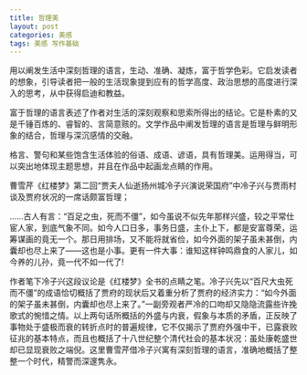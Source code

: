```yaml
---
title: 哲理美
layout: post
categories: 美感
tags: 美感 写作基础
---
```


用以阐发生活中深刻哲理的语言，生动、准确、凝炼，富于哲学色彩。它启发读者的想象，引导读者把一般的生活现象提到应有的哲学高度、政治思想的高度进行深入的思考，从中获得启迪和教益。

富于哲理的语言表述了作者对生活的深刻观察和思索所得出的结论。它是朴素的又是千锤百炼的、睿智的、言简意赅的。文学作品中阐发哲理的语言是哲理与鲜明形象的结合，哲理与深沉感情的交融。

格言、警句和某些饱含生活体验的俗语、成语、谚语，具有哲理美。运用得当，可以突出地体现主题思想，并且在作品中起画龙点睛的作用。

曹雪芹《红楼梦》第二回“贾夫人仙逝扬州城冷子兴演说荣国府”中冷子兴与贾雨村谈及贾府状况的一席话颇富哲理；

……古人有言：“百足之虫，死而不僵”，如今虽说不似先年那样兴盛，较之平常仕宦人家，到底气象不同。如今人口日多，事务日盛，主仆上下，都是安富尊荣，运筹谋画的竟无一个。那日用排场，又不能将就省俭，如今外面的架子虽未甚倒，内囊却也尽上来了——这也是小事。更有一件大事：谁知这样钟鸣鼎食的人家儿，如今养的儿孙，竟一代不如一代了!

作者笔下冷子兴这段议论是《红楼梦》全书的点睛之笔。冷子兴先以“百尺大虫死而不僵”的成语恰切概括了贾府的现状后又着重分析了贾府的经济实力：“如今外面的架子虽未甚倒，内囊却也尽上来了。”一副旁观者严冷的口吻却又隐隐流露些许挽歌式的惋惜之情。以上两句话所概括的外盛与内衰，假象与本质的矛盾，正反映了事物处于盛极而衰的转折点时的普遍规律，它不仅揭示了贾府外强中干，已露衰败征兆的基本特点，而且也概括了十八世纪整个清代社会的基本状况：虽处康乾盛世却已显现衰败之端倪。这里曹雪芹借冷子兴寓有深刻哲理的语言，准确地概括了整整一个时代，精警而深邃隽永。 